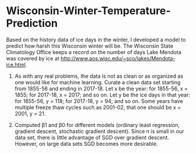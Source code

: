 # Wisconsin-Winter-Temperature-Prediction
Based on the history data of ice days in the winter, I developed a model to predict how harsh this Wisconsin winter will be.
The Wisconsin State Climatology Office keeps a record on the number of days Lake Mendota was covered
by ice at http://www.aos.wisc.edu/~sco/lakes/Mendota-ice.html.

1. As with any real problems, the data is not as clean or as organized as one would like for machine learning. Curate a clean data set starting from 1855-56 and ending in 2017-18. Let x be the year: for 1855-56, x = 1855; for 2017-18, x = 2017; and so on. Let y be the ice days in that year: for 1855-56, y = 118; for 2017-18, y = 94; and so on. Some years have multiple freeze thaw cycles such as 2001-02, that one should be x = 2001, y = 21. 

2. Computed β1 and β0 for different models (ordinary least regression, gradient descent, stochastic gradient descent). Since n is small in our data set, there is little advantage of SGD over gradient descent. However, on large data sets SGD becomes more desirable.
